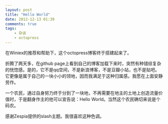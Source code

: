 ```yaml
---
layout: post
title: "Hello World"
date: 2012-12-13 01:39
comments: true
tags: 
	- 杂谈 
	- octopress
---
```

在Winiex的推荐和帮助下，这个octopress博客终于搭建起来了。

折腾了两天多，在github page上看到自己的博客加载下来时，突然有种错综复杂的恍惚感。是的，它不是qq空间，不是新浪博客，不是豆瓣小站，也不是贴吧。它更像是属于自己的一块小小的领地，因而我满足于这种归属感。我愿在上面安静劳作。

一个农民，通过自身努力终于分到了一块地，不再需要在地主的土地上创造流量价值时，于是翻身作主的他可以宣告说：Hello World。当然这个农民确切来说是个码农。

感谢Zespia提供的slash主题。我很喜欢这种色调。